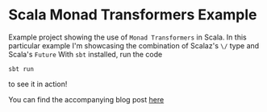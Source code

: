 # Scala Monad Transformers Example

Example project showing the use of `Monad Transformers` in Scala. In this particular example
I'm showcasing the combination of Scalaz's `\/` type and Scala's `Future`
With `sbt` installed, run the code

```sbt run```

to see it in action!

You can find the accompanying blog post [here][1]

[1]: https://www.google.com
